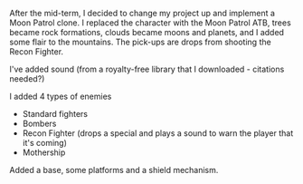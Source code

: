 After the mid-term, I decided to change my project up and implement a Moon Patrol clone.
I replaced the character with the Moon Patrol ATB, trees became rock formations, clouds became moons and planets,
and I added some flair to the mountains. The pick-ups are drops from shooting the Recon Fighter.

I've added sound (from a royalty-free library that I downloaded - citations needed?)

I added 4 types of enemies
 - Standard fighters
 - Bombers
 - Recon Fighter (drops a special and plays a sound to warn the player that it's coming)
 - Mothership

 Added a base, some platforms and a shield mechanism.